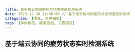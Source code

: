 ```yaml
---
title: 基于端云协同的疲劳状态快速检测系统
date: 2023-12-30 21:56:00 +/-基于端云协同的疲劳状态快速检测系统
categories: [项目, 事件相机]
tags: [事件相机, 疲劳检测, 工程项目]
---
```


## 基于端云协同的疲劳状态实时检测系统
